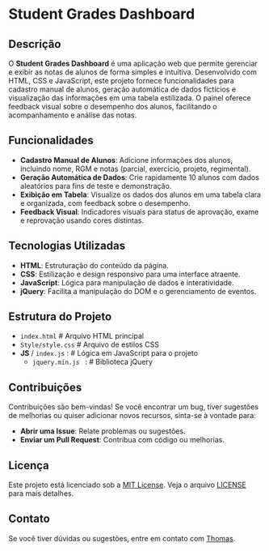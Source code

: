 # Student Grades Dashboard

## Descrição

O **Student Grades Dashboard** é uma aplicação web que permite gerenciar e exibir as notas de alunos de forma simples e intuitiva. Desenvolvido com HTML, CSS e JavaScript, este projeto fornece funcionalidades para cadastro manual de alunos, geração automática de dados fictícios e visualização das informações em uma tabela estilizada. O painel oferece feedback visual sobre o desempenho dos alunos, facilitando o acompanhamento e análise das notas.

## Funcionalidades

- **Cadastro Manual de Alunos**: Adicione informações dos alunos, incluindo nome, RGM e notas (parcial, exercício, projeto, regimental).
- **Geração Automática de Dados**: Crie rapidamente 10 alunos com dados aleatórios para fins de teste e demonstração.
- **Exibição em Tabela**: Visualize os dados dos alunos em uma tabela clara e organizada, com feedback sobre o desempenho.
- **Feedback Visual**: Indicadores visuais para status de aprovação, exame e reprovação usando cores distintas.

## Tecnologias Utilizadas

- **HTML**: Estruturação do conteúdo da página.
- **CSS**: Estilização e design responsivo para uma interface atraente.
- **JavaScript**: Lógica para manipulação de dados e interatividade.
- **jQuery**: Facilita a manipulação do DOM e o gerenciamento de eventos.

## Estrutura do Projeto

- `index.html` # Arquivo HTML principal
- `Style/style.css` # Arquivo de estilos CSS
- **JS** / `index.js` : # Lógica em JavaScript para o projeto
    + `jquery.min.js ` :  # Biblioteca jQuery

## Contribuições

Contribuições são bem-vindas! Se você encontrar um bug, tiver sugestões de melhorias ou quiser adicionar novos recursos, sinta-se à vontade para:
- **Abrir uma Issue**: Relate problemas ou sugestões.
- **Enviar um Pull Request**: Contribua com código ou melhorias.

## Licença

Este projeto está licenciado sob a [MIT License](https://opensource.org/licenses/MIT). Veja o arquivo [LICENSE](LICENSE) para mais detalhes.

## Contato

Se você tiver dúvidas ou sugestões, entre em contato com [Thomas](mailto:thomasnhenrique@gmail.com).
